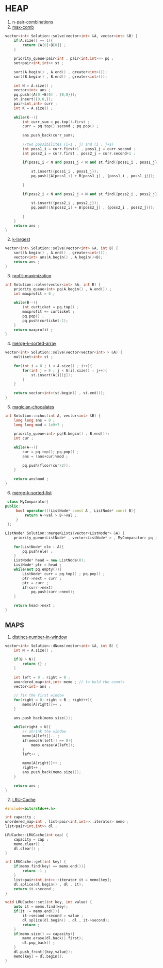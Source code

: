 # HEAP 

1. [n-pair-combinations](https://www.interviewbit.com/problems/n-max-pair-combinations/)
6. [max-comb](https://www.interviewbit.com/problems/maximum-sum-combinations/)
```cpp
vector<int> Solution::solve(vector<int> &A, vector<int> &B) {
    if(A.size() == 1){
        return {A[0]+B[0]} ;
    }
    
    priority_queue<pair<int , pair<int,int>>> pq ;
    set<pair<int,int>> st ;
    
    sort(A.begin() , A.end() , greater<int>());
    sort(B.begin() , B.end() , greater<int>());
    
    int N = A.size() ;
    vector<int> ans ;
    pq.push({A[0]+B[0] , {0,0}});
    st.insert({0,0,});
    pair<int,int> curr ;
    int K = A.size() ; 
    
    while(K--){
        int curr_sum = pq.top().first ; 
        curr = pq.top().second ; pq.pop() ;
        
        ans.push_back(curr_sum);
        
        //two possibilites (i+1 , j) and (i , j+1)
        int poss1_i = curr.first+1 , poss1_j = curr.second ;
        int poss2_i = curr.first , poss2_j = curr.second+1 ;
        
        if(poss1_i < N and poss1_j < N and st.find({poss1_i , poss1_j}) == st.end()){
        
            st.insert({poss1_i , poss1_j});
            pq.push({A[poss1_i] + B[poss1_j] , {poss1_i , poss1_j}});
        
        }
        
        if(poss2_i < N and poss2_j < N and st.find({poss2_i , poss2_j}) == st.end()){
         
            st.insert({poss2_i , poss2_j});
            pq.push({A[poss2_i] + B[poss2_j] , {poss2_i , poss2_j}});
        
        }
    }
    return ans ;
}
```

2. [k-largest](https://www.interviewbit.com/problems/k-largest-elements/)
```cpp
vector<int> Solution::solve(vector<int> &A, int B) {
    sort(A.begin() , A.end() , greater<int>());
    vector<int> ans(A.begin() , A.begin()+B);
    return ans ;
}
```

3. [profit-maximization](https://www.interviewbit.com/problems/profit-maximisation/)
```cpp
int Solution::solve(vector<int> &A, int B) {
    priority_queue<int> pq(A.begin() , A.end()) ;
    int maxprofit = 0 ;
    
    while(B--){
        int curticket = pq.top() ;
        maxprofit += curticket ;
        pq.pop() ;
        pq.push(curticket-1);    
    }
    return maxprofit ;
}
```

4. [merge-k-sorted-array](https://www.interviewbit.com/problems/merge-k-sorted-arrays/)
```cpp
vector<int> Solution::solve(vector<vector<int> > &A) {
    multiset<int> st ;
    
    for(int i = 0 ; i < A.size() ; i++){
        for(int j = 0 ; j < A[i].size() ; j++){
            st.insert(A[i][j]);
        }
    }
    
    return vector<int>(st.begin() , st.end());
}
```

5. [magician-chocalates](https://www.interviewbit.com/problems/magician-and-chocolates/)
```cpp
int Solution::nchoc(int A, vector<int> &B) {
    long long ans = 0 ;
    long long mod = 1e9+7 ;
    
    priority_queue<int> pq(B.begin() , B.end());
    int cur ;
    
    while(A--){
        cur = pq.top(); pq.pop() ;
        ans = (ans+cur)%mod ;   
        
        pq.push(floor(cur/2)); 
    }
    
    return ans%mod ;
}
```
6. [merge-k-sorted-list](https://www.interviewbit.com/problems/merge-k-sorted-lists/)
```cpp
 class MyComparator{
public:
     bool operator()(ListNode* const A , ListNode* const B){
         return A->val > B->val ;
     }
 };
 
ListNode* Solution::mergeKLists(vector<ListNode*> &A) {
    priority_queue<ListNode* , vector<ListNode* > , MyComparator> pq ;
    
    for(ListNode* ele : A){
        pq.push(ele) ;
    }
    ListNode* head = new ListNode(0);
    ListNode* ptr = head ;
    while(not pq.empty()){
        ListNode* curr = pq.top() ; pq.pop() ;
        ptr->next = curr ;
        ptr = curr ;
        if(curr->next)
            pq.push(curr->next);
    }
    
    return head->next ;
}
```

## MAPS

1. [distinct-number-in-window](https://www.interviewbit.com/problems/distinct-numbers-in-window/)
```cpp
vector<int> Solution::dNums(vector<int> &A, int B) {
    int N = A.size() ;
    
    if(B > N){
        return {} ;
    }
    
    int left = 0 , right = 0 ;
    unordered_map<int,int> memo ; // to hold the counts
    vector<int> ans ;
    
    // fix the first window
    for(right = 0; right < B ; right++){
        memo[A[right]]++ ;
    } 
    
    ans.push_back(memo.size());
    
    while(right < N){
        // shrink the window
        memo[A[left]]-- ;
        if(memo[A[left]] == 0){
            memo.erase(A[left]);
        }
        left++ ;
        
        memo[A[right]]++ ;
        right++ ;
        ans.push_back(memo.size());
    }
    
    return ans ;
}
```

2. [LRU-Cache](https://www.interviewbit.com/problems/lru-cache/)
```cpp
#include<bits/stdc++.h>

int capacity ;
unordered_map<int , list<pair<int,int>>::iterator> memo ;
list<pair<int,int>> dl ;

LRUCache::LRUCache(int cap) {
    capacity = cap ;
    memo.clear() ;
    dl.clear() ;    
}

int LRUCache::get(int key) {
    if(memo.find(key) == memo.end()){
        return -1 ;
    }
    list<pair<int,int>>::iterator it = memo[key];
    dl.splice(dl.begin() , dl , it);
    return it->second ;
}

void LRUCache::set(int key, int value) {
    auto it = memo.find(key);
    if(it != memo.end()){
        it->second->second = value ;
        dl.splice(dl.begin() , dl , it->second);
        return ;
    }
    if(memo.size() == capacity){
        memo.erase(dl.back().first);
        dl.pop_back() ;
    }
    dl.push_front({key,value});
    memo[key] = dl.begin();
}
```